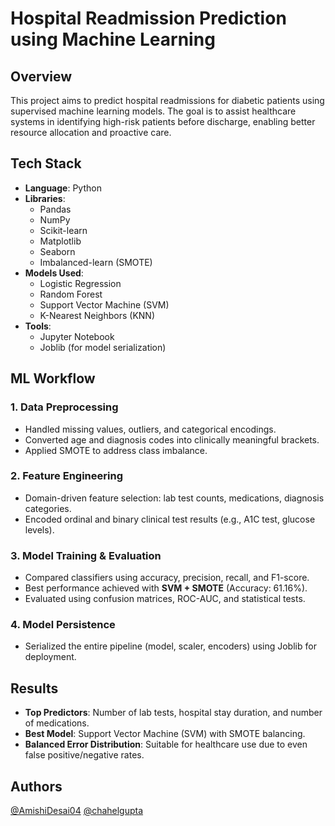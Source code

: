 # Hospital Readmission Prediction using Machine Learning

## Overview

This project aims to predict hospital readmissions for diabetic patients using supervised machine learning models. The goal is to assist healthcare systems in identifying high-risk patients before discharge, enabling better resource allocation and proactive care.

## Tech Stack

- **Language**: Python
- **Libraries**: 
  - Pandas
  - NumPy
  - Scikit-learn
  - Matplotlib
  - Seaborn
  - Imbalanced-learn (SMOTE)
- **Models Used**: 
  - Logistic Regression
  - Random Forest
  - Support Vector Machine (SVM)
  - K-Nearest Neighbors (KNN)
- **Tools**: 
  - Jupyter Notebook
  - Joblib (for model serialization)

## ML Workflow

### 1. Data Preprocessing
- Handled missing values, outliers, and categorical encodings.
- Converted age and diagnosis codes into clinically meaningful brackets.
- Applied SMOTE to address class imbalance.

### 2. Feature Engineering
- Domain-driven feature selection: lab test counts, medications, diagnosis categories.
- Encoded ordinal and binary clinical test results (e.g., A1C test, glucose levels).

### 3. Model Training & Evaluation
- Compared classifiers using accuracy, precision, recall, and F1-score.
- Best performance achieved with **SVM + SMOTE** (Accuracy: 61.16%).
- Evaluated using confusion matrices, ROC-AUC, and statistical tests.

### 4. Model Persistence
- Serialized the entire pipeline (model, scaler, encoders) using Joblib for deployment.

## Results

- **Top Predictors**: Number of lab tests, hospital stay duration, and number of medications.
- **Best Model**: Support Vector Machine (SVM) with SMOTE balancing.
- **Balanced Error Distribution**: Suitable for healthcare use due to even false positive/negative rates.

## Authors

 [@AmishiDesai04](https://www.github.com/AmishiDesai04) [@chahelgupta](https://www.github.com/chahelgupta) 
